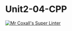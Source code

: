 # Unit2-04-CPP
[![Mr Coxall's Super Linter](https://github.com/<ICS3U-Programming-Patrice-P/Unit2-04-CPP>/workflows/Mr%20Coxall's%20Super%20Linter/badge.svg)](https://github.com/<ICS3U-Programming-Patrice-P/Unit2-04-CPP>/actions/)
